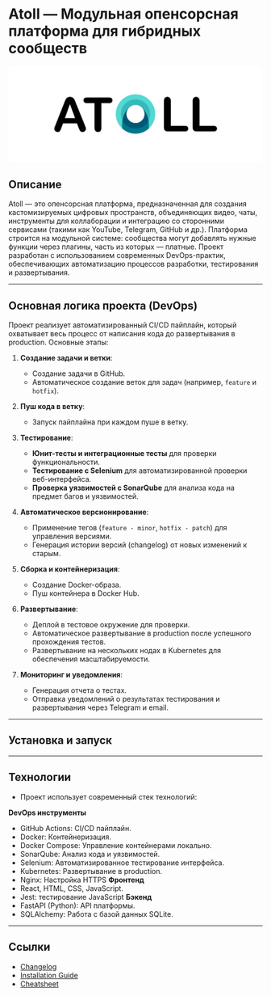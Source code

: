 # Atoll — Модульная опенсорсная платформа для гибридных сообществ

![Logo](/assets/logo.jpg)

## Описание

Atoll — это опенсорсная платформа, предназначенная для создания кастомизируемых цифровых пространств, объединяющих видео, чаты, инструменты для коллаборации и интеграцию со сторонними сервисами (такими как YouTube, Telegram, GitHub и др.). Платформа строится на модульной системе: сообщества могут добавлять нужные функции через плагины, часть из которых — платные. Проект разработан с использованием современных DevOps-практик, обеспечивающих автоматизацию процессов разработки, тестирования и развертывания.

---

## Основная логика проекта (DevOps)

Проект реализует автоматизированный CI/CD пайплайн, который охватывает весь процесс от написания кода до развертывания в production. Основные этапы:

1. **Создание задачи и ветки**:
   - Создание задачи в GitHub.
   - Автоматическое создание веток для задач (например, `feature` и `hotfix`).

2. **Пуш кода в ветку**:
   - Запуск пайплайна при каждом пуше в ветку.

3. **Тестирование**:
   - **Юнит-тесты и интеграционные тесты** для проверки функциональности.
   - **Тестирование с Selenium** для автоматизированной проверки веб-интерфейса.
   - **Проверка уязвимостей с SonarQube** для анализа кода на предмет багов и уязвимостей.

4. **Автоматическое версионирование**:
   - Применение тегов (`feature - minor`, `hotfix - patch`) для управления версиями.
   - Генерация истории версий (changelog) от новых изменений к старым.

5. **Сборка и контейнеризация**:
   - Создание Docker-образа.
   - Пуш контейнера в Docker Hub.

6. **Развертывание**:
   - Деплой в тестовое окружение для проверки.
   - Автоматическое развертывание в production после успешного прохождения тестов.
   - Развертывание на нескольких нодах в Kubernetes для обеспечения масштабируемости.

7. **Мониторинг и уведомления**:
   - Генерация отчета о тестах.
   - Отправка уведомлений о результатах тестирования и развертывания через Telegram и email.

---

## Установка и запуск

---

## Технологии
- Проект использует современный стек технологий:

**DevOps инструменты**
- GitHub Actions: CI/CD пайплайн.
- Docker: Контейнеризация.
- Docker Compose: Управление контейнерами локально.
- SonarQube: Анализ кода и уязвимостей.
- Selenium: Автоматизированное тестирование интерфейса.
- Kubernetes: Развертывание в production.
- Nginx: Настройка HTTPS
**Фронтенд**
- React, HTML, CSS, JavaScript.
- Jest: тестирование JavaScript
**Бэкенд**
- FastAPI (Python): API платформы.
- SQLAlchemy: Работа с базой данных SQLite.
---

## Ссылки
- [Changelog](./changelog.md)
- [Installation Guide](./install.md)
- [Cheatsheet](./git-cheatsheet.md)
